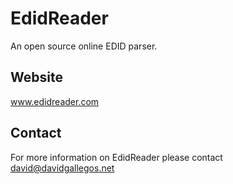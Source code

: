 # EdidReader

An open source online EDID parser.


## Website
www.edidreader.com

## Contact
For more information on EdidReader please contact david@davidgallegos.net
